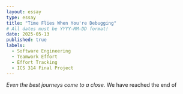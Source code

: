 ```yaml
---
layout: essay
type: essay
title: "Time Flies When You're Debugging"
# All dates must be YYYY-MM-DD format!
date: 2025-05-13
published: true
labels:
  - Software Engineering
  - Teamwork Effort
  - Effort Tracking
  - ICS 314 Final Project
---
```

*Even the best journeys come to a close.* We have reached the end of 

